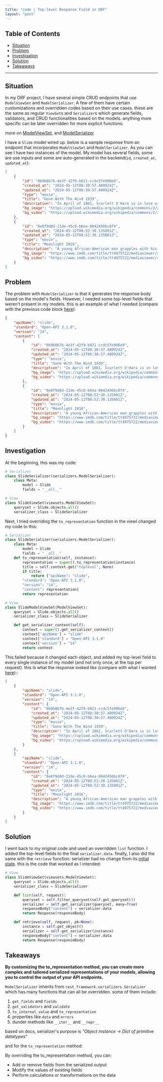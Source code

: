 ```yaml
---
title: "code | Top-level Response Field in DRF"
layout: "post"
---
```


## Table of Contents
- [Situation](#situation)
- [Problem](#problem)
- [Investigation](#investigation)
- [Solution](#solution)
- [Takeaways](#takeaways)

---

## Situation
In my DRF project, I have several simple CRUD endpoints that use `ModelViewSet` and `ModelSerializer`. A few of them have certain customizations and overridden codes based on their use cases. these are the same as regular `ViewSet`s and `Serializer`s which generate fields, validators, and CRUD functionalities based on the models. anything more specific can be later overridden for more explicit functions.

more on [ModelViewSet](https://www.django-rest-framework.org/api-guide/viewsets/#modelviewset), and [ModelSerializer](https://www.django-rest-framework.org/api-guide/serializers/#modelserializer)

I have a `Slide` model wired up. below is a sample response from an endpoint that incorporates `ModelViewSet` and `ModelSerializer`. As you can see I have two instances of the model. My model has several fields, some are use inputs and some are auto-generated in the backend(`id`, `created_at`, `updated_at`):

<p id="prev-response"></p>

```json
[
	{
		"id": "0b9b8b7b-4e3f-42f9-b021-ccdc5fe906e9",
		"created_at": "2024-05-12T08:30:57.480924Z",
		"updated_at": "2024-05-12T08:30:57.480924Z",
		"type": "movie",
		"title": "Gone With The Wind 1939",
		"description": "In April of 1861, Scarlett O'Hara is in love with Ashley and learns about his engagement. Despite warnings from her family, Scarlett intends to throw herself at Ashley at the event at Twelve Oaks.",
		"bg_image": "https://upload.wikimedia.org/wikipedia/commons/2/27/Poster_-_Gone_With_the_Wind_01.jpg",
		"bg_video": "https://upload.wikimedia.org/wikipedia/commons/2/27/Poster_-_Gone_With_the_Wind_01.mp4"
	},
	{
		"id": "8e8f9d8d-21de-45c8-b6ea-0042456bc8f4",
		"created_at": "2024-05-12T08:52:30.135001Z",
		"updated_at": "2024-05-12T08:52:30.135001Z",
		"type": "movie",
		"title": "Moonlight 2016",
		"description": "A young African-American man grapples with his identity and sexuality while experiencing the everyday struggles of childhood, adolescence, and burgeoning adulthood.",
		"bg_image": "https://www.imdb.com/title/tt4975722/mediaviewer/rm1452607488/?ref_=tt_ov_i.jpg",
		"bg_video": "https://www.imdb.com/title/tt4975722/mediaviewer/rm1452607488/?ref_=tt_ov_i.mp4"
	}
]
```

## Problem
The problem with `ModelSerializer` is that it generates the response body based on the model's fields. However, I needed some top-level fields that weren't present in my models. this is an example of what I needed (compare with the previous code block [here](#prev-response)):

<p id="desired-response"></p>

```json
{
	"apiName": "slide",
	"standard": "Open-API 3.1.0",
	"version": "14",
	"content": [
		{
			"id": "0b9b8b7b-4e3f-42f9-b021-ccdc5fe906e9",
			"created_at": "2024-05-12T08:30:57.480924Z",
			"updated_at": "2024-05-12T08:30:57.480924Z",
			"type": "movie",
			"title": "Gone With The Wind 1939",
			"description": "In April of 1861, Scarlett O'Hara is in love with Ashley and learns about his engagement. Despite warnings from her family, Scarlett intends to throw herself at Ashley at the event at Twelve Oaks.",
			"bg_image": "https://upload.wikimedia.org/wikipedia/commons/2/27/Poster_-_Gone_With_the_Wind_01.jpg",
			"bg_video": "https://upload.wikimedia.org/wikipedia/commons/2/27/Poster_-_Gone_With_the_Wind_01.mp4"
		},
		{
			"id": "8e8f9d8d-21de-45c8-b6ea-0042456bc8f4",
			"created_at": "2024-05-12T08:52:30.135001Z",
			"updated_at": "2024-05-12T08:52:30.135001Z",
			"type": "movie",
			"title": "Moonlight 2016",
			"description": "A young African-American man grapples with his identity and sexuality while experiencing the everyday struggles of childhood, adolescence, and burgeoning adulthood.",
			"bg_image": "https://www.imdb.com/title/tt4975722/mediaviewer/rm1452607488/?ref_=tt_ov_i.jpg",
			"bg_video": "https://www.imdb.com/title/tt4975722/mediaviewer/rm1452607488/?ref_=tt_ov_i.mp4"
		}
	]
}
```

## Investigation
At the beginning, this was my code:

<p id="initial-code"></p>

```python
# Serializer
class SlideSerializer(serializers.ModelSerializer):
    class Meta:
        model = Slide
        fields = "__all__"

# View
class SlideViewSet(viewsets.ModelViewSet):
    queryset = Slide.objects.all()
    serializer_class = SlideSerializer
```

Next, I tried overriding the `to_representation` function in the viewI changed my code to this:

```python
# Serializer
class SlideSerializer(serializers.ModelSerializer):
    class Meta:
        model = Slide
        fields = "__all__"
    def to_representation(self, instance):
        representation = super().to_representation(instance)
        title = self.context.get("toplevel", None)
        if title:
            return {"apiName": "slide",
		"standard": "Open-API 3.1.0",
		"version": "14",
		"content": representation}
        return representation

# View
class SlideModelViewSet(ModelViewSet):
    queryset = Slide.objects.all()
    serializer_class = SlideSerializer

    def get_serializer_context(self):
        context = super().get_serializer_context()
        context['apiName'] = "slide"
        context['standard'] = "Open-API 3.1.0"
        context['version'] = "14"
        return context
```

This failed because it changed each object, and added my top-level field to every single instance of my model (and not only once, at the top per request). this is what the response looked like (compare with what I wanted [here](#desired-response))::

```json
[
	{
		"apiName": "slide",
		"standard": "Open-API 3.1.0",
		"version": "14",
		"content": {
			"id": "0b9b8b7b-4e3f-42f9-b021-ccdc5fe906e9",
			"created_at": "2024-05-12T08:30:57.480924Z",
			"updated_at": "2024-05-12T08:30:57.480924Z",
			"type": "movie",
			"title": "Gone With The Wind 1939",
			"description": "In April of 1861, Scarlett O'Hara is in love with Ashley and learns about his engagement. Despite warnings from her family, Scarlett intends to throw herself at Ashley at the event at Twelve Oaks.",
			"bg_image": "https://upload.wikimedia.org/wikipedia/commons/2/27/Poster_-_Gone_With_the_Wind_01.jpg",
			"bg_video": "https://upload.wikimedia.org/wikipedia/commons/2/27/Poster_-_Gone_With_the_Wind_01.mp4"
		}
	},
	{
		"apiName": "slide",
		"standard": "Open-API 3.1.0",
		"version": "14",
		"content": {
			"id": "8e8f9d8d-21de-45c8-b6ea-0042456bc8f4",
			"created_at": "2024-05-12T08:52:30.135001Z",
			"updated_at": "2024-05-12T08:52:30.135001Z",
			"type": "movie",
			"title": "Moonlight 2016",
			"description": "A young African-American man grapples with his identity and sexuality while experiencing the everyday struggles of childhood, adolescence, and burgeoning adulthood.",
			"bg_image": "https://www.imdb.com/title/tt4975722/mediaviewer/rm1452607488/?ref_=tt_ov_i.jpg",
			"bg_video": "https://www.imdb.com/title/tt4975722/mediaviewer/rm1452607488/?ref_=tt_ov_i.mp4"
		}
	}
]
```

## Solution
I went back to my original code and used an overridden `list` function. I added the top-level fields to the final `serializer.data`. finally, I also did the same with the `retrieve` function. serializer had no change from its [initial state](#initial-code). this is the code that worked as I intended:

```python
# View
class SlideViewSet(viewsets.ModelViewSet):
    queryset = Slide.objects.all()
    serializer_class = SlideSerializer

    def list(self, request):
        queryset = self.filter_queryset(self.get_queryset())
        serializer = self.get_serializer(queryset, many=True)
        responseBody["content"] = serializer.data
        return Response(responseBody)

    def retrieve(self, request, pk=None):
        instance = self.get_object()
        serializer = self.get_serializer(instance)
        responseBody["content"] = serializer.data
        return Response(responseBody)
```

## Takeaways
**By customizing the to_representation method, you can create more complex and tailored serialized representations of your models, allowing you to control the output of your API endpoints.**

`ModelSerializer` inherits from `rest_framework.serializers.Serializer` which has many functions that can all be overridden. some of them include:
1. `get_fields` and `fields`
2. `get_validators` and `validate`
3. `to_internal_value` and `to_representation`
4. properties like `data` and `errors`
5. dunder methods like `__iter__` and `__repr__`

based on docs, serializer's purpose is _"Object instance -> Dict of primitive datatypes"_

and for the `to_representation` method:

By overriding the to_representation method, you can:
- Add or remove fields from the serialized output
- Modify the values of existing fields
- Perform calculations or transformations on the data
